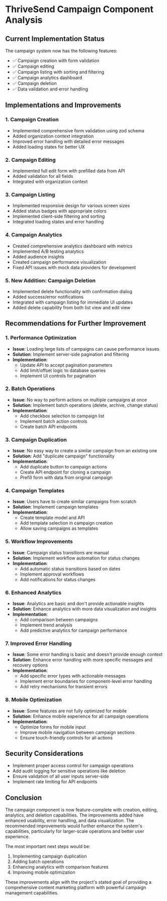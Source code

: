 # ThriveSend Campaign Component Analysis

## Current Implementation Status

The campaign system now has the following features:

- ✅ Campaign creation with form validation
- ✅ Campaign editing 
- ✅ Campaign listing with sorting and filtering
- ✅ Campaign analytics dashboard
- ✅ Campaign deletion
- ✅ Data validation and error handling

## Implementations and Improvements

### 1. Campaign Creation

- Implemented comprehensive form validation using zod schema
- Added organization context integration
- Improved error handling with detailed error messages
- Added loading states for better UX

### 2. Campaign Editing

- Implemented full edit form with prefilled data from API
- Added validation for all fields
- Integrated with organization context

### 3. Campaign Listing

- Implemented responsive design for various screen sizes
- Added status badges with appropriate colors
- Implemented client-side filtering and sorting
- Integrated loading states and error handling

### 4. Campaign Analytics

- Created comprehensive analytics dashboard with metrics
- Implemented A/B testing analytics
- Added audience insights
- Created campaign performance visualization
- Fixed API issues with mock data providers for development

### 5. New Addition: Campaign Deletion

- Implemented delete functionality with confirmation dialog
- Added success/error notifications
- Integrated with campaign listing for immediate UI updates
- Added delete capability from both list view and edit view

## Recommendations for Further Improvement

### 1. Performance Optimization

- **Issue**: Loading large lists of campaigns can cause performance issues
- **Solution**: Implement server-side pagination and filtering
- **Implementation**: 
  - Update API to accept pagination parameters
  - Add limit/offset logic to database queries
  - Implement UI controls for pagination

### 2. Batch Operations

- **Issue**: No way to perform actions on multiple campaigns at once
- **Solution**: Implement batch operations (delete, archive, change status)
- **Implementation**:
  - Add checkbox selection to campaign list
  - Implement batch action controls
  - Create batch API endpoints

### 3. Campaign Duplication

- **Issue**: No easy way to create a similar campaign from an existing one
- **Solution**: Add "duplicate campaign" functionality
- **Implementation**:
  - Add duplicate button to campaign actions
  - Create API endpoint for cloning a campaign
  - Prefill form with data from original campaign

### 4. Campaign Templates

- **Issue**: Users have to create similar campaigns from scratch
- **Solution**: Implement campaign templates
- **Implementation**:
  - Create template model and API
  - Add template selection in campaign creation
  - Allow saving campaigns as templates

### 5. Workflow Improvements

- **Issue**: Campaign status transitions are manual
- **Solution**: Implement workflow automation for status changes
- **Implementation**:
  - Add automatic status transitions based on dates
  - Implement approval workflows
  - Add notifications for status changes

### 6. Enhanced Analytics

- **Issue**: Analytics are basic and don't provide actionable insights
- **Solution**: Enhance analytics with more data visualization and insights
- **Implementation**:
  - Add comparison between campaigns
  - Implement trend analysis
  - Add predictive analytics for campaign performance

### 7. Improved Error Handling

- **Issue**: Some error handling is basic and doesn't provide enough context
- **Solution**: Enhance error handling with more specific messages and recovery options
- **Implementation**:
  - Add specific error types with actionable messages
  - Implement error boundaries for component-level error handling
  - Add retry mechanisms for transient errors

### 8. Mobile Optimization

- **Issue**: Some features are not fully optimized for mobile
- **Solution**: Enhance mobile experience for all campaign operations
- **Implementation**:
  - Optimize forms for mobile input
  - Improve mobile navigation between campaign sections
  - Ensure touch-friendly controls for all actions

## Security Considerations

- Implement proper access control for campaign operations
- Add audit logging for sensitive operations like deletion
- Ensure validation of all user inputs server-side
- Implement rate limiting for API endpoints

## Conclusion

The campaign component is now feature-complete with creation, editing, analytics, and deletion capabilities. The improvements added have enhanced usability, error handling, and data visualization. The recommended improvements would further enhance the system's capabilities, particularly for larger-scale operations and better user experience.

The most important next steps would be:
1. Implementing campaign duplication
2. Adding batch operations
3. Enhancing analytics with comparison features
4. Improving mobile optimization

These improvements align with the project's stated goal of providing a comprehensive content marketing platform with powerful campaign management capabilities. 